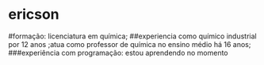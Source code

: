 # ericson
#formação: licenciatura em química;
##experiencia como químico industrial por 12 anos ;atua como professor de química no ensino médio há 16 anos;
###experiência com programação: estou aprendendo no momento
